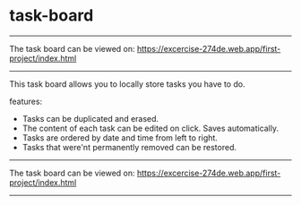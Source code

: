 # task-board
____________________________________________________________

The task board can be viewed on: https://excercise-274de.web.app/first-project/index.html
____________________________________________________________

This task board allows you to locally store tasks you have to do.

features:

* Tasks can be duplicated and erased.
* The content of each task can be edited on click. Saves automatically.
* Tasks are ordered by date and time from left to right.
* Tasks that were'nt permanently removed can be restored.

____________________________________________________________

The task board can be viewed on: https://excercise-274de.web.app/first-project/index.html
____________________________________________________________
